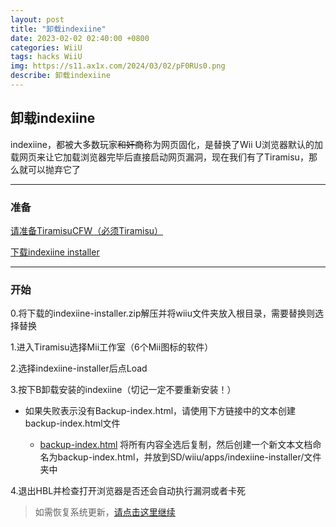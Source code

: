 ```yaml
---
layout: post
title: "卸载indexiine"
date: 2023-02-02 02:40:00 +0800
categories: WiiU
tags: hacks WiiU
img: https://s11.ax1x.com/2024/03/02/pF0RUs0.png
describe: 卸载indexiine
---
```


## 卸载indexiine

indexiine，都被大多数玩家~~和奸商~~称为网页固化，是替换了Wii U浏览器默认的加载网页来让它加载浏览器完毕后直接启动网页漏洞，现在我们有了Tiramisu，那么就可以抛弃它了

<hr />

### 准备

[请准备TiramisuCFW（必须Tiramisu）](https://wiiu.1919810.com/wiiu/2023/02/05/prepare.html)

[下载indexiine installer](https://github.com/GaryOderNichts/indexiine-installer/releases)

<hr />

### 开始

0.将下载的indexiine-installer.zip解压并将wiiu文件夹放入根目录，需要替换则选择替换

1.进入Tiramisu选择Mii工作室（6个Mii图标的软件）

2.选择indexiine-installer后点Load

3.按下B卸载安装的indexiine（切记一定不要重新安装！）

- 如果失败表示没有Backup-index.html，请使用下方链接中的文本创建backup-index.html文件

  - [backup-index.html](https://github.com/LittleFIve233/LittleFIve233.github.io/blob/master/Backup-index.html) 将所有内容全选后复制，然后创建一个新文本文档命名为backup-index.html，并放到SD/wiiu/apps/indexiine-installer/文件夹中

4.退出HBL并检查打开浏览器是否还会自动执行漏洞或者卡死

> 如需恢复系统更新，[请点击这里继续](https://wiiu.1919810.com/wiiu/2023/02/01/uninstall-UDFiine.html)
